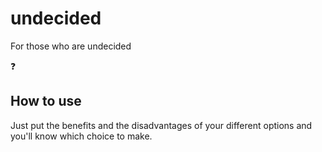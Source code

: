 # undecided

For those who are undecided

❓

How to use
---------------------------

Just put the benefits and the disadvantages of your different options and you'll know which choice to make.

<br>
